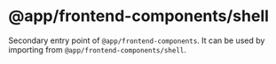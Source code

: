 # @app/frontend-components/shell

Secondary entry point of `@app/frontend-components`. It can be used by importing from `@app/frontend-components/shell`.
